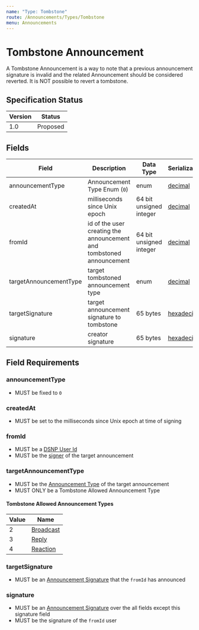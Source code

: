 ```yaml
---
name: "Type: Tombstone"
route: /Announcements/Types/Tombstone
menu: Announcements
---
```


# Tombstone Announcement

A Tombstone Announcement is a way to note that a previous announcement signature is invalid and the related Announcement should be considered reverted.
It is NOT possible to revert a tombstone.

## Specification Status

| Version | Status   |
| ------  | -------- |
| 1.0     | Proposed |

## Fields

| Field | Description | Data Type | Serialization | Parquet Type | Bloom Filter |
| ----- | ----------- | --------- | ------------- | ------------ | ------------ |
| announcementType | Announcement Type Enum (`0`) | enum | [decimal](/Announcements/Overview#decimal) | `INT32` | no |
| createdAt | milliseconds since Unix epoch | 64 bit unsigned integer | [decimal](/Announcements/Overview#decimal) | `UINT_64` | no
| fromId | id of the user creating the announcement and tombstoned announcement | 64 bit unsigned integer | [decimal](/Announcements/Overview#hecimal) | `UINT_64` | YES
| targetAnnouncementType | target tombstoned announcement type | enum | [decimal](/Announcements/Overview#decimal) | `INT32` | no |
| targetSignature | target announcement signature to tombstone | 65 bytes | [hexadecimal](/Announcements/Overview#hexadecimal) | `BYTE_ARRAY` | YES
| signature | creator signature | 65 bytes | [hexadecimal](/Announcements/Overview#hexadecimal) | `BYTE_ARRAY` | no

## Field Requirements

### announcementType

- MUST be fixed to `0`

### createdAt

- MUST be set to the milliseconds since Unix epoch at time of signing

### fromId

- MUST be a [DSNP User Id](/Identifiers#dsnp-user-id)
- MUST be the [signer](/Announcements/Signatures) of the target announcement

### targetAnnouncementType

- MUST be the [Announcement Type](/Announcements/Overview#announcement-types) of the target announcement
- MUST ONLY be a Tombstone Allowed Announcement Type

#### Tombstone Allowed Announcement Types

| Value | Name |
|------ | ---- |
| 2 | [Broadcast](/Announcement/Types/Broadcast) |
| 3 | [Reply](/Announcement/Types/Reply) |
| 4 | [Reaction](/Announcement/Types/Reaction) |

### targetSignature

- MUST be an [Announcement Signature](/Announcements/Signatures) that the `fromId` has announced

### signature

- MUST be an [Announcement Signature](/Announcements/Signatures) over the all fields except this signature field
- MUST be the signature of the `fromId` user
